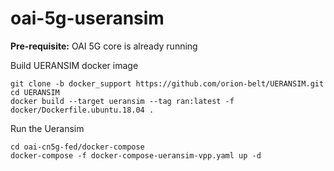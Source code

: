 # oai-5g-useransim

**Pre-requisite:** OAI 5G core is already running

Build UERANSIM docker image

```
git clone -b docker_support https://github.com/orion-belt/UERANSIM.git
cd UERANSIM
docker build --target ueransim --tag ran:latest -f docker/Dockerfile.ubuntu.18.04 .
```

Run the Ueransim
```
cd oai-cn5g-fed/docker-compose
docker-compose -f docker-compose-ueransim-vpp.yaml up -d
```
